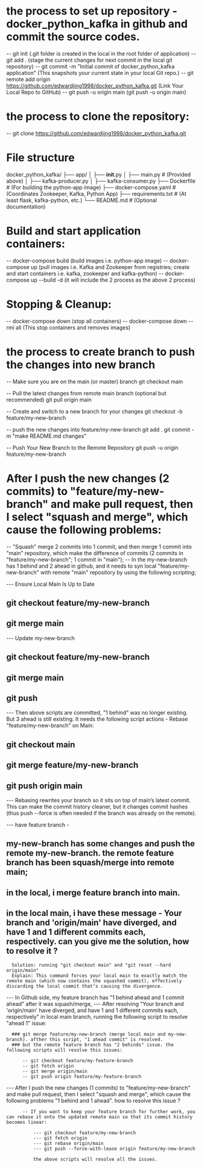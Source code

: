 # the process to set up repository - docker_python_kafka in github and commit the source codes.
-- git init (.git folder is created in the local in the root folder of application) 
-- git add . (stage the current changes for next commit in the local git repository) 
-- git commit -m "Initial commit of docker_python_kafka application" (This snapshots your current state in your local Git repo.) 
-- git remote add origin https://github.com/edwardjing1998/docker_python_kafka.git (Link Your Local Repo to GitHub) 
-- git push -u origin main (git push -u origin main)

# the process to clone the repository:
-- git clone https://github.com/edwardjing1998/docker_python_kafka.git

# File structure 

docker_python_kafka/
├── app/
│   ├── __init__.py
│   ├── main.py            # (Provided above)
│   ├── kafka-producer.py
│   ├── kafka-consumer.py
├── Dockerfile             # (For building the python-app image)
├── docker-compose.yaml    # (Coordinates Zookeeper, Kafka, Python App)
├── requirements.txt       # (At least flask, kafka-python, etc.)
└── README.md              # (Optional documentation)

# Build and start application containers:

-- docker-compose build (build images i.e. python-app image)
-- docker-compose up (pull images i.e. Kafka and Zookeeper from registries; create and start containers i.e. kafka, zookeeper and kafka-python)
-- docker-compose up --build -d (it will include the 2 process as the above 2 process)

# Stopping & Cleanup:

-- docker-compose down (stop all containers)
-- docker-compose down --rmi all (This stop containers and removes images)

# the process to create branch to push the changes into new branch

-- Make sure you are on the main (or master) branch
git checkout main

-- Pull the latest changes from remote main branch (optional but recommended)
git pull origin main

-- Create and switch to a new branch for your changes
git checkout -b feature/my-new-branch

-- push the new changes into feature/my-new-branch
git add .
git commit -m "make README.md changes"

-- Push Your New Branch to the Remote Repository
git push -u origin feature/my-new-branch

# After I push the new changes (2 commits) to "feature/my-new-branch" and make pull request, then I select "squash and merge", which cause the following problems:

-- "Squash" merge 2 commits into 1 commit, and then merge 1 commit into "main" repository, which make the difference of commits (2 commits in "feature/my-new-branch"; 1 commit in "main");
-- In the my-new-branch has 1 behind and 2 ahead in github, and it needs to syn local "feature/my-new-branch" with remote "main" repository by using the following scripting;
   
   --- Ensure Local Main Is Up to Date
   ## git checkout feature/my-new-branch
   ## git merge main

   --- Update my-new-branch
   ## git checkout feature/my-new-branch
   ## git merge main
   ## git push

   --- Then above scripts are committed, "1 behind" was no longer existing. But 3 ahead is still existing. It needs the following script actions - Rebase "feature/my-new-branch" on Main:
   ## git checkout main
   ## git merge feature/my-new-branch
   ## git push origin main

   --- Rebasing rewrites your branch so it sits on top of main’s latest commit. This can make the commit history cleaner, but it changes commit hashes (thus push --force is often needed if the branch was already on the remote).
   
   --- have feature branch -
   ## my-new-branch has some changes and push the remote  my-new-branch. the remote feature branch has been squash/merge into remote main;
   ## in the local, i merge feature branch into main. 
   ## in the local main, i have these message - Your branch and 'origin/main' have diverged, and have 1 and 1 different commits each, respectively. can you give me the solution, how to resolve it ?

      Solution: running "git checkout main" and "git reset --hard origin/main"
      Explain: This command forces your local main to exactly match the remote main (which now contains the squashed commit), effectively discarding the local commit that’s causing the divergence. 

   --- In Github side, my feature branch has "1 behind ahead and 1 commit ahead" after it was squash/merge,
   --- After resolving "Your branch and 'origin/main' have diverged, and have 1 and 1 different commits each, respectively" in local main branch, running the following script to resolve "ahead 1" issue:
      
      ### git merge feature/my-new-branch (merge local main and my-new-branch). afther this script, "1 ahead commit" is resolved.
      ### but the remote feature branch has "2 behinds" issue. the following scripts will resolve this issues:
    
          -- git checkout feature/my-feature-branch
          -- git fetch origin
          -- git merge origin/main
          -- git push origin feature/my-feature-branch

   --- After I push the new changes (1 commits) to "feature/my-new-branch" and make pull request, then I select "squash and merge", which cause the following problems "1 behind and 1 ahead". how to resolve this issue ?

          -- If you want to keep your feature branch for further work, you can rebase it onto the updated remote main so that its commit history becomes linear:
              
              --- git checkout feature/my-new-branch
              --- git fetch origin
              --- git rebase origin/main
              --- git push --force-with-lease origin feature/my-new-branch

              the above scripts will resolve all the issues.
          


       

   